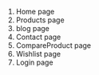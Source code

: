 1. Home page
2. Products page
3. blog page
4. Contact page
5. CompareProduct page
6. Wishlist page
7. Login page
